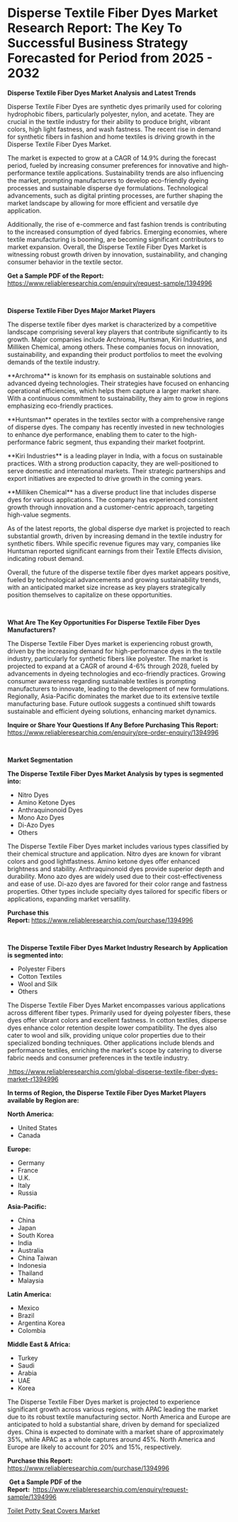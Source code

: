 <p><h1>Disperse Textile Fiber Dyes Market Research Report: The Key To Successful Business Strategy Forecasted for Period from 2025 - 2032</h1></p><p><strong>Disperse Textile Fiber Dyes Market Analysis and Latest Trends</strong></p>
<p><p>Disperse Textile Fiber Dyes are synthetic dyes primarily used for coloring hydrophobic fibers, particularly polyester, nylon, and acetate. They are crucial in the textile industry for their ability to produce bright, vibrant colors, high light fastness, and wash fastness. The recent rise in demand for synthetic fibers in fashion and home textiles is driving growth in the Disperse Textile Fiber Dyes Market.</p><p>The market is expected to grow at a CAGR of 14.9% during the forecast period, fueled by increasing consumer preferences for innovative and high-performance textile applications. Sustainability trends are also influencing the market, prompting manufacturers to develop eco-friendly dyeing processes and sustainable disperse dye formulations. Technological advancements, such as digital printing processes, are further shaping the market landscape by allowing for more efficient and versatile dye application.</p><p>Additionally, the rise of e-commerce and fast fashion trends is contributing to the increased consumption of dyed fabrics. Emerging economies, where textile manufacturing is booming, are becoming significant contributors to market expansion. Overall, the Disperse Textile Fiber Dyes Market is witnessing robust growth driven by innovation, sustainability, and changing consumer behavior in the textile sector.</p></p>
<p><strong>Get a Sample PDF of the Report:&nbsp;</strong> <a href="https://www.reliableresearchiq.com/enquiry/request-sample/1394996?utm_campaign=2883&utm_medium=2&utm_source=Github&utm_content=ia&utm_term=22032025&utm_id=disperse-textile-fiber-dyes">https://www.reliableresearchiq.com/enquiry/request-sample/1394996</a></p>
<p>&nbsp;</p>
<p><strong>Disperse Textile Fiber Dyes Major Market Players</strong></p>
<p><p>The disperse textile fiber dyes market is characterized by a competitive landscape comprising several key players that contribute significantly to its growth. Major companies include Archroma, Huntsman, Kiri Industries, and Milliken Chemical, among others. These companies focus on innovation, sustainability, and expanding their product portfolios to meet the evolving demands of the textile industry.</p><p>**Archroma** is known for its emphasis on sustainable solutions and advanced dyeing technologies. Their strategies have focused on enhancing operational efficiencies, which helps them capture a larger market share. With a continuous commitment to sustainability, they aim to grow in regions emphasizing eco-friendly practices.</p><p>**Huntsman** operates in the textiles sector with a comprehensive range of disperse dyes. The company has recently invested in new technologies to enhance dye performance, enabling them to cater to the high-performance fabric segment, thus expanding their market footprint.</p><p>**Kiri Industries** is a leading player in India, with a focus on sustainable practices. With a strong production capacity, they are well-positioned to serve domestic and international markets. Their strategic partnerships and export initiatives are expected to drive growth in the coming years.</p><p>**Milliken Chemical** has a diverse product line that includes disperse dyes for various applications. The company has experienced consistent growth through innovation and a customer-centric approach, targeting high-value segments.</p><p>As of the latest reports, the global disperse dye market is projected to reach substantial growth, driven by increasing demand in the textile industry for synthetic fibers. While specific revenue figures may vary, companies like Huntsman reported significant earnings from their Textile Effects division, indicating robust demand.</p><p>Overall, the future of the disperse textile fiber dyes market appears positive, fueled by technological advancements and growing sustainability trends, with an anticipated market size increase as key players strategically position themselves to capitalize on these opportunities.</p></p>
<p>&nbsp;</p>
<p><strong>What Are The Key Opportunities For Disperse Textile Fiber Dyes Manufacturers?</strong></p>
<p><p>The Disperse Textile Fiber Dyes market is experiencing robust growth, driven by the increasing demand for high-performance dyes in the textile industry, particularly for synthetic fibers like polyester. The market is projected to expand at a CAGR of around 4-6% through 2028, fueled by advancements in dyeing technologies and eco-friendly practices. Growing consumer awareness regarding sustainable textiles is prompting manufacturers to innovate, leading to the development of new formulations. Regionally, Asia-Pacific dominates the market due to its extensive textile manufacturing base. Future outlook suggests a continued shift towards sustainable and efficient dyeing solutions, enhancing market dynamics.</p></p>
<p><strong>Inquire or Share Your Questions If Any Before Purchasing This Report:</strong> <a href="https://www.reliableresearchiq.com/enquiry/pre-order-enquiry/1394996?utm_campaign=2883&utm_medium=2&utm_source=Github&utm_content=ia&utm_term=22032025&utm_id=disperse-textile-fiber-dyes">https://www.reliableresearchiq.com/enquiry/pre-order-enquiry/1394996</a></p>
<p>&nbsp;</p>
<p><strong>Market Segmentation</strong></p>
<p><strong>The Disperse Textile Fiber Dyes Market Analysis by types is segmented into:</strong></p>
<p><ul><li>Nitro Dyes</li><li>Amino Ketone Dyes</li><li>Anthraquinonoid Dyes</li><li>Mono Azo Dyes</li><li>Di-Azo Dyes</li><li>Others</li></ul></p>
<p><p>The Disperse Textile Fiber Dyes market includes various types classified by their chemical structure and application. Nitro dyes are known for vibrant colors and good lightfastness. Amino ketone dyes offer enhanced brightness and stability. Anthraquinonoid dyes provide superior depth and durability. Mono azo dyes are widely used due to their cost-effectiveness and ease of use. Di-azo dyes are favored for their color range and fastness properties. Other types include specialty dyes tailored for specific fibers or applications, expanding market versatility.</p></p>
<p><strong>Purchase this Report:&nbsp;</strong><a href="https://www.reliableresearchiq.com/purchase/1394996?utm_campaign=2883&utm_medium=2&utm_source=Github&utm_content=ia&utm_term=22032025&utm_id=disperse-textile-fiber-dyes">https://www.reliableresearchiq.com/purchase/1394996</a></p>
<p>&nbsp;</p>
<p><strong>The Disperse Textile Fiber Dyes Market Industry Research by Application is segmented into:</strong></p>
<p><ul><li>Polyester Fibers</li><li>Cotton Textiles</li><li>Wool and Silk</li><li>Others</li></ul></p>
<p><p>The Disperse Textile Fiber Dyes Market encompasses various applications across different fiber types. Primarily used for dyeing polyester fibers, these dyes offer vibrant colors and excellent fastness. In cotton textiles, disperse dyes enhance color retention despite lower compatibility. The dyes also cater to wool and silk, providing unique color properties due to their specialized bonding techniques. Other applications include blends and performance textiles, enriching the market's scope by catering to diverse fabric needs and consumer preferences in the textile industry.</p></p>
<p><a href="https://www.reliableresearchiq.com/global-disperse-textile-fiber-dyes-market-r1394996?utm_campaign=2883&utm_medium=2&utm_source=Github&utm_content=ia&utm_term=22032025&utm_id=disperse-textile-fiber-dyes">&nbsp;https://www.reliableresearchiq.com/global-disperse-textile-fiber-dyes-market-r1394996</a></p>
<p><strong>In terms of Region, the Disperse Textile Fiber Dyes Market Players available by Region are:</strong></p>
<p>
    <p> <strong> North America: </strong>
        <ul>
            <li>United States</li>
            <li>Canada</li>
        </ul>
        </p> 
    <p> <strong> Europe: </strong>
        <ul>
            <li>Germany</li>
            <li>France</li>
            <li>U.K.</li>
            <li>Italy</li>
            <li>Russia</li>
        </ul>
        </p> 
    <p> <strong> Asia-Pacific: </strong>
        <ul>
            <li>China</li>
            <li>Japan</li>
            <li>South Korea</li>
            <li>India</li>
            <li>Australia</li>
            <li>China Taiwan</li>
            <li>Indonesia</li>
            <li>Thailand</li>
            <li>Malaysia</li>
        </ul>
        </p> 
    <p> <strong> Latin America: </strong>
        <ul>
            <li>Mexico</li>
            <li>Brazil</li>
            <li>Argentina Korea</li>
            <li>Colombia</li>
        </ul>
        </p> 
    <p> <strong> Middle East & Africa: </strong>
        <ul>
            <li>Turkey</li>
            <li>Saudi</li>
            <li>Arabia</li>
            <li>UAE</li>
            <li>Korea</li>
        </ul>
    </p>
    </p>
<p><p>The Disperse Textile Fiber Dyes market is projected to experience significant growth across various regions, with APAC leading the market due to its robust textile manufacturing sector. North America and Europe are anticipated to hold a substantial share, driven by demand for specialized dyes. China is expected to dominate with a market share of approximately 35%, while APAC as a whole captures around 45%. North America and Europe are likely to account for 20% and 15%, respectively.</p></p>
<p><strong>Purchase this Report: </strong><a href="https://www.reliableresearchiq.com/purchase/1394996?utm_campaign=2883&utm_medium=2&utm_source=Github&utm_content=ia&utm_term=22032025&utm_id=disperse-textile-fiber-dyes">https://www.reliableresearchiq.com/purchase/1394996</a></p>
<p>&nbsp;<strong>Get a Sample PDF of the Report:&nbsp;&nbsp;</strong><a href="https://www.reliableresearchiq.com/enquiry/request-sample/1394996?utm_campaign=2883&utm_medium=2&utm_source=Github&utm_content=ia&utm_term=22032025&utm_id=disperse-textile-fiber-dyes">https://www.reliableresearchiq.com/enquiry/request-sample/1394996</a></p>
<p><strong></strong></p>
<p><p><a href="https://github.com/verikaahova/Market-Research-Report-List-1/blob/main/toilet-potty-seat-covers-market.md?utm_campaign=2883&utm_medium=2&utm_source=Github&utm_content=ia&utm_term=22032025&utm_id=disperse-textile-fiber-dyes">Toilet Potty Seat Covers Market</a></p></p>